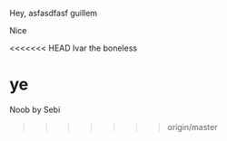 Hey, asfasdfasf guillem

Nice


<<<<<<< HEAD
Ivar the boneless

ye
=======
Noob by Sebi 
>>>>>>> origin/master

